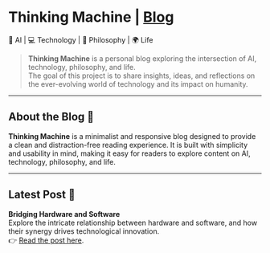# Thinking Machine | [Blog](https://jack5316.github.io/Thinking-Machine/)

🤖 AI | 💻 Technology | 🧠 Philosophy | 🌍 Life

> **Thinking Machine** is a personal blog exploring the intersection of AI, technology, philosophy, and life.  
> The goal of this project is to share insights, ideas, and reflections on the ever-evolving world of technology and its impact on humanity.

---

## About the Blog 🚀

**Thinking Machine** is a minimalist and responsive blog designed to provide a clean and distraction-free reading experience. It is built with simplicity and usability in mind, making it easy for readers to explore content on AI, technology, philosophy, and life.

---

## Latest Post 🚀

**Bridging Hardware and Software**  
Explore the intricate relationship between hardware and software, and how their synergy drives technological innovation.  
👉 [Read the post here](https://jack5316.github.io/Thinking-Machine/posts/bridging-hardware-and-software/).
